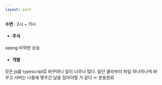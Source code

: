 ```yaml
---
layout: post
---
```

**수면** : 2시 ~ 11시
* #### 주식
xpeng 미약한 상승
* #### 개발
모든 js를 typescript로 바꾸려니 일이 너무나 많다. 일단 클라부터 파일 하나하나씩 바꾸고 서버는 나중에 몇주간 날을 잡아야할 거 같다 ㅠ
운동완료